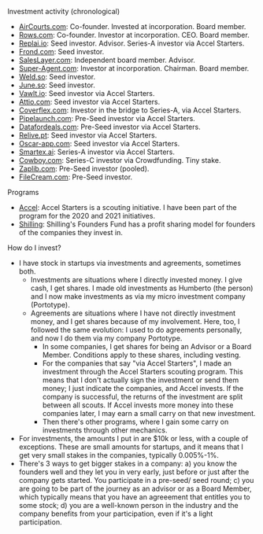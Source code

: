 Investment activity (chronological)

- [AirCourts.com](https://aircourts.com): Co-founder. Invested at incorporation. Board member.
- [Rows.com](https://rows.com): Co-founder. Investor at incorporation. CEO. Board member.
- [Replai.io](https://replai.io): Seed investor. Advisor. Series-A investor via Accel Starters.
- [Frond.com](https://frond.com): Seed investor.
- [SalesLayer.com](https://saleslayer.com): Independent board member. Advisor.
- [Super-Agent.com](https://super-agent.com): Investor at incorporation. Chairman. Board member.
- [Weld.so](https://weld.so): Seed investor.
- [June.so](https://june.so): Seed investor.
- [Vawlt.io](https://vawlt.io): Seed investor via Accel Starters. 
- [Attio.com](https://attio.com): Seed investor via Accel Starters.
- [Coverflex.com](https://coverflex.com): Investor in the bridge to Series-A, via Accel Starters.
- [Pipelaunch.com](https://pipelaunch.com): Pre-Seed investor via Accel Starters.
- [Datafordeals.com](https://datafordeals.com): Pre-Seed investor via Accel Starters.
- [Relive.pt](https://relive.pt): Seed investor via Accel Starters.
- [Oscar-app.com](https://oscar-app.com): Seed investor via Accel Starters.
- [Smartex.ai](https://smartex.ai): Series-A investor via Accel Starters.
- [Cowboy.com](https://cowboy.com): Series-C investor via Crowdfunding. Tiny stake.
- [Zaplib.com](https://zaplib.com): Pre-Seed investor (pooled).
- [FileCream.com](https://filecream.com): Pre-Seed investor.

Programs
- [Accel](https://accel.com): Accel Starters is a scouting initiative. I have been part of the program for the 2020 and 2021 initiatives.
- [Shilling](https://shilling.vc): Shilling's Founders Fund has a profit sharing model for founders of the companies they invest in.

How do I invest?
- I have stock in startups via investments and agreements, sometimes both.
    - Investments are situations where I directly invested money. I give cash, I get shares. I made old investments as Humberto (the person) and I now make investments as via my micro investment company (Portotype).
    - Agreements are situations where I have not directly investment money, and I get shares because of my involvement. Here, too, I followed the same evolution: I used to do agreements personally, and now I do them via my company Portotype.
        - In some companies, I get shares for being an Advisor or a Board Member. Conditions apply to these shares, including vesting.
        - For the companies that say "via Accel Starters", I made an investment through the Accel Starters scouting program. This means that I don't actually sign the investment or send them money; I just indicate the companies, and Accel invests. If the company is successful, the returns of the investment are split between all scouts. If Accel invests more money into these companies later, I may earn a small carry on that new investment. 
        - Then there's other programs, where I gain some carry on investments through other mechanics.    
- For investments, the amounts I put in are $10k or less, with a couple of exceptions. These are small amounts for startups, and it means that I get very small stakes in the companies, typically 0.005%-1%.
- There's 3 ways to get bigger stakes in a company: a) you know the founders well and they let you in very early, just before or just after the company gets started. You participate in a pre-seed/ seed round; c) you are going to be part of the journey as an advisor or as a Board Member, which typically means that you have an agreeement that entitles you to some stock; d) you are a well-known person in the industry and the company benefits from your participation, even if it's a light participation.
